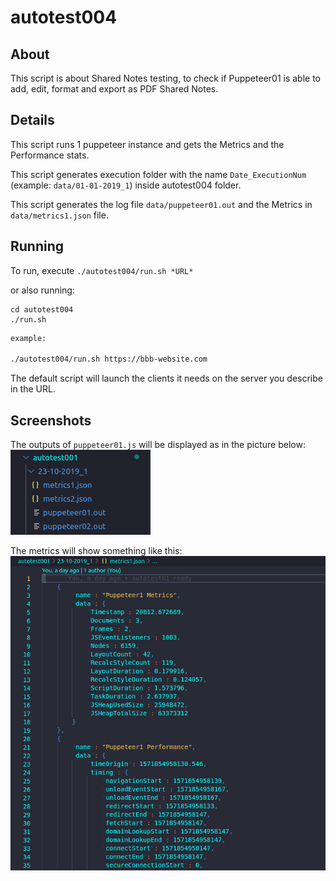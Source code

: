 # autotest004

## About

This script is about Shared Notes testing, to check if Puppeteer01 is able to add, edit, format and export as PDF Shared Notes.

## Details

This script runs 1 puppeteer instance and gets the Metrics and the Performance stats.

This script generates execution folder with the name `Date_ExecutionNum` (example: `data/01-01-2019_1`) inside autotest004 folder.

This script generates the log file `data/puppeteer01.out` and the Metrics in `data/metrics1.json` file.

## Running

To run, execute `./autotest004/run.sh *URL*`

or also running: 

```
cd autotest004
./run.sh
```

~~~bash
example: 

./autotest004/run.sh https://bbb-website.com
~~~

The default script will launch the clients it needs on the server you describe in the URL.

## Screenshots

The outputs of `puppeteer01.js` will be displayed as in the picture below:
![outputs](../images/screenshot.png "outputs")

The metrics will show something like this:
![metrics](../images/metrics.png "metrics")
